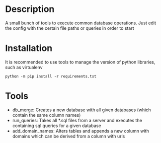 # Description #
A small bunch of tools to execute common database operations.
Just edit the config with the certain file paths or queries in order to start

# Installation #
It is recommended to use tools to manage the version of python libraries, such as virtualenv

	python -m pip install -r requirements.txt

# Tools #
* db_merge: Creates a new database with all given databases (which contain the same column names)
* run_queries: Takes all *.sql files from a server and executes the containing sql queries for a given database
* add_domain_names: Alters tables and appends a new column with domains which can be derived from a column with urls
